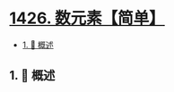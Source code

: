 # [1426. 数元素【简单】](https://github.com/Tdahuyou/TNotes.leetcode/tree/main/notes/1426.%20%E6%95%B0%E5%85%83%E7%B4%A0%E3%80%90%E7%AE%80%E5%8D%95%E3%80%91)

<!-- region:toc -->

- [1. 📝 概述](#1--概述)

<!-- endregion:toc -->

## 1. 📝 概述
